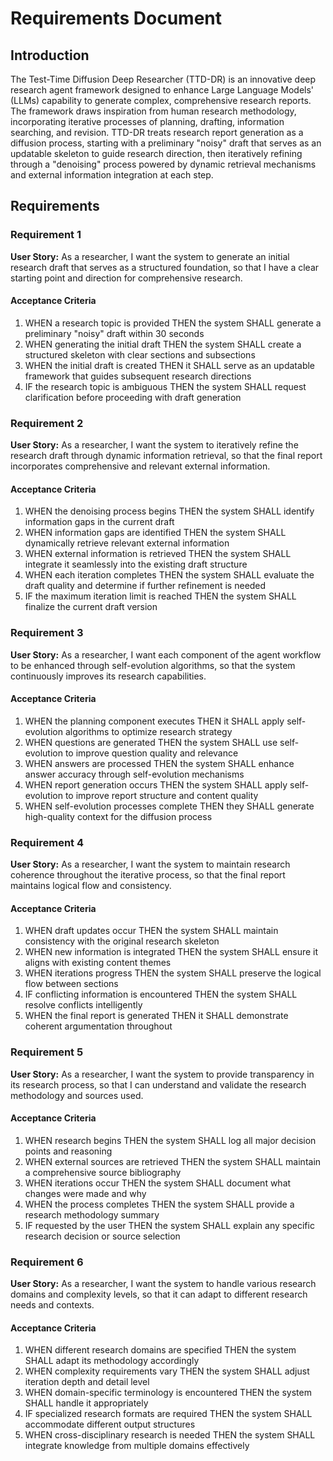 # Requirements Document

## Introduction

The Test-Time Diffusion Deep Researcher (TTD-DR) is an innovative deep research agent framework designed to enhance Large Language Models' (LLMs) capability to generate complex, comprehensive research reports. The framework draws inspiration from human research methodology, incorporating iterative processes of planning, drafting, information searching, and revision. TTD-DR treats research report generation as a diffusion process, starting with a preliminary "noisy" draft that serves as an updatable skeleton to guide research direction, then iteratively refining through a "denoising" process powered by dynamic retrieval mechanisms and external information integration at each step.

## Requirements

### Requirement 1

**User Story:** As a researcher, I want the system to generate an initial research draft that serves as a structured foundation, so that I have a clear starting point and direction for comprehensive research.

#### Acceptance Criteria

1. WHEN a research topic is provided THEN the system SHALL generate a preliminary "noisy" draft within 30 seconds
2. WHEN generating the initial draft THEN the system SHALL create a structured skeleton with clear sections and subsections
3. WHEN the initial draft is created THEN it SHALL serve as an updatable framework that guides subsequent research directions
4. IF the research topic is ambiguous THEN the system SHALL request clarification before proceeding with draft generation

### Requirement 2

**User Story:** As a researcher, I want the system to iteratively refine the research draft through dynamic information retrieval, so that the final report incorporates comprehensive and relevant external information.

#### Acceptance Criteria

1. WHEN the denoising process begins THEN the system SHALL identify information gaps in the current draft
2. WHEN information gaps are identified THEN the system SHALL dynamically retrieve relevant external information
3. WHEN external information is retrieved THEN the system SHALL integrate it seamlessly into the existing draft structure
4. WHEN each iteration completes THEN the system SHALL evaluate the draft quality and determine if further refinement is needed
5. IF the maximum iteration limit is reached THEN the system SHALL finalize the current draft version

### Requirement 3

**User Story:** As a researcher, I want each component of the agent workflow to be enhanced through self-evolution algorithms, so that the system continuously improves its research capabilities.

#### Acceptance Criteria

1. WHEN the planning component executes THEN it SHALL apply self-evolution algorithms to optimize research strategy
2. WHEN questions are generated THEN the system SHALL use self-evolution to improve question quality and relevance
3. WHEN answers are processed THEN the system SHALL enhance answer accuracy through self-evolution mechanisms
4. WHEN report generation occurs THEN the system SHALL apply self-evolution to improve report structure and content quality
5. WHEN self-evolution processes complete THEN they SHALL generate high-quality context for the diffusion process

### Requirement 4

**User Story:** As a researcher, I want the system to maintain research coherence throughout the iterative process, so that the final report maintains logical flow and consistency.

#### Acceptance Criteria

1. WHEN draft updates occur THEN the system SHALL maintain consistency with the original research skeleton
2. WHEN new information is integrated THEN the system SHALL ensure it aligns with existing content themes
3. WHEN iterations progress THEN the system SHALL preserve the logical flow between sections
4. IF conflicting information is encountered THEN the system SHALL resolve conflicts intelligently
5. WHEN the final report is generated THEN it SHALL demonstrate coherent argumentation throughout

### Requirement 5

**User Story:** As a researcher, I want the system to provide transparency in its research process, so that I can understand and validate the research methodology and sources used.

#### Acceptance Criteria

1. WHEN research begins THEN the system SHALL log all major decision points and reasoning
2. WHEN external sources are retrieved THEN the system SHALL maintain a comprehensive source bibliography
3. WHEN iterations occur THEN the system SHALL document what changes were made and why
4. WHEN the process completes THEN the system SHALL provide a research methodology summary
5. IF requested by the user THEN the system SHALL explain any specific research decision or source selection

### Requirement 6

**User Story:** As a researcher, I want the system to handle various research domains and complexity levels, so that it can adapt to different research needs and contexts.

#### Acceptance Criteria

1. WHEN different research domains are specified THEN the system SHALL adapt its methodology accordingly
2. WHEN complexity requirements vary THEN the system SHALL adjust iteration depth and detail level
3. WHEN domain-specific terminology is encountered THEN the system SHALL handle it appropriately
4. IF specialized research formats are required THEN the system SHALL accommodate different output structures
5. WHEN cross-disciplinary research is needed THEN the system SHALL integrate knowledge from multiple domains effectively